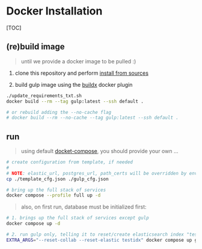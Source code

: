 # Docker Installation
[TOC]

## (re)build image
> until we provide a docker image to be pulled :)

1. clone this repository and perform [install from sources](<./Install Dev.md>)

2. build gulp image using the [buildx](https://github.com/docker/buildx) docker plugin

~~~bash
./update_requirements_txt.sh
docker build --rm --tag gulp:latest --ssh default .

# or rebuild adding the --no-cache flag
# docker build --rm --no-cache --tag gulp:latest --ssh default .
~~~

## run

> using default [docket-compose](../docker-compose.yml), you should provide your own ...

```bash
# create configuration from template, if needed
#
# NOTE: elastic_url, postgres_url, path_certs will be overridden by environment variables set in the docker-compose.yml file
cp ./template_cfg.json ./gulp_cfg.json

# bring up the full stack of services
docker compose --profile full up -d
```

> also, on first run, database must be initialized first:

```bash
# 1. brings up the full stack of services except gulp
docker compose up -d

# 2. run gulp only, telling it to reset/create elasticsearch index "testidx" and collaboration database
EXTRA_ARGS="--reset-collab --reset-elastic testidx" docker compose up gulp
```
